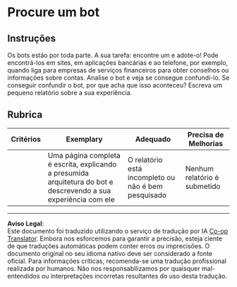 <!--
CO_OP_TRANSLATOR_METADATA:
{
  "original_hash": "1d7583e8046dacbb0c056d5ba0a71b16",
  "translation_date": "2025-09-03T19:02:44+00:00",
  "source_file": "6-NLP/1-Introduction-to-NLP/assignment.md",
  "language_code": "pt"
}
-->
# Procure um bot

## Instruções

Os bots estão por toda parte. A sua tarefa: encontre um e adote-o! Pode encontrá-los em sites, em aplicações bancárias e ao telefone, por exemplo, quando liga para empresas de serviços financeiros para obter conselhos ou informações sobre contas. Analise o bot e veja se consegue confundi-lo. Se conseguir confundir o bot, por que acha que isso aconteceu? Escreva um pequeno relatório sobre a sua experiência.

## Rubrica

| Critérios | Exemplary                                                                                                     | Adequado                                     | Precisa de Melhorias  |
| --------- | ------------------------------------------------------------------------------------------------------------- | ------------------------------------------- | --------------------- |
|           | Uma página completa é escrita, explicando a presumida arquitetura do bot e descrevendo a sua experiência com ele | O relatório está incompleto ou não é bem pesquisado | Nenhum relatório é submetido |

---

**Aviso Legal**:  
Este documento foi traduzido utilizando o serviço de tradução por IA [Co-op Translator](https://github.com/Azure/co-op-translator). Embora nos esforcemos para garantir a precisão, esteja ciente de que traduções automáticas podem conter erros ou imprecisões. O documento original no seu idioma nativo deve ser considerado a fonte oficial. Para informações críticas, recomenda-se uma tradução profissional realizada por humanos. Não nos responsabilizamos por quaisquer mal-entendidos ou interpretações incorretas resultantes do uso desta tradução.